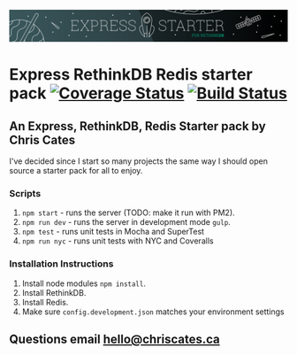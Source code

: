 ![express.rethink.starter](./express-banner2.png)
# Express RethinkDB Redis starter pack [![Coverage Status](https://coveralls.io/repos/github/ChrisCates/express.rethink.starter/badge.svg?branch=master)](https://coveralls.io/github/ChrisCates/express.rethink.starter?branch=master) [![Build Status](https://travis-ci.org/ChrisCates/express.rethink.starter.svg?branch=master)](https://travis-ci.org/ChrisCates/express.rethink.starter)

## An Express, RethinkDB, Redis Starter pack by Chris Cates

I've decided since I start so many projects the same way I should open source a starter pack for all to enjoy.

### Scripts

1. `npm start` - runs the server (TODO: make it run with PM2).
2. `npm run dev` - runs the server in development mode `gulp`.
3. `npm test` - runs unit tests in Mocha and SuperTest
4. `npm run nyc` - runs unit tests with NYC and Coveralls

### Installation Instructions

1. Install node modules `npm install`.
2. Install RethinkDB.
3. Install Redis.
4. Make sure `config.development.json` matches your environment settings

## Questions email hello@chriscates.ca
